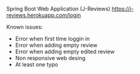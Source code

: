 Spring Boot Web Application (J-Reviews)
https://j-reviews.herokuapp.com/login

Known issues:
  - Error when first time loggin in
  - Error when adding empty review
  - Error when adding empty edited review
  - Non responsive web desing
  - At least one typo
